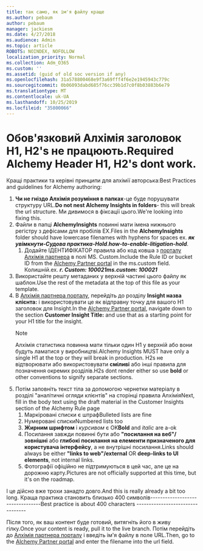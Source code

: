 ```yaml
---
title: так само, як ім'я файлу краще
ms.author: pebaum
author: pebaum
manager: jackiesm
ms.date: 4/27/2018
ms.audience: Admin
ms.topic: article
ROBOTS: NOINDEX, NOFOLLOW
localization_priority: Normal
ms.collection: Adm_O365
ms.custom: ''
ms.assetid: (guid of old soc version if any)
ms.openlocfilehash: 31a578800468e9f3a69fff4f6e2e1945943c779c
ms.sourcegitcommit: 0b06093dabd685f76cc39b1d7c0f8b03883b6e79
ms.translationtype: MT
ms.contentlocale: uk-UA
ms.lasthandoff: 10/25/2019
ms.locfileid: "35800066"
---
```

# <a name="required-alchemy-header-h1-h2s-dont-work"></a><span data-ttu-id="d1c8f-102">Обов'язковий Алхімія заголовок H1, H2's не працюють.</span><span class="sxs-lookup"><span data-stu-id="d1c8f-102">Required Alchemy Header H1, H2's dont work.</span></span>
<span data-ttu-id="d1c8f-103">Кращі практики та керівні принципи для алхімії авторська:</span><span class="sxs-lookup"><span data-stu-id="d1c8f-103">Best Practices and guidelines for Alchemy authoring:</span></span>

1. <span data-ttu-id="d1c8f-104">**Чи не гніздо Алхімія розуміння в папках**-це буде порушувати структуру URL.</span><span class="sxs-lookup"><span data-stu-id="d1c8f-104">**Do not nest Alchemy Insights in folders**- this will break the url structure.</span></span> <span data-ttu-id="d1c8f-105">Ми дивимося в фіксації цього.</span><span class="sxs-lookup"><span data-stu-id="d1c8f-105">We're looking into fixing this.</span></span>
1. <span data-ttu-id="d1c8f-106">Файли в папці **AlchemyInsights** повинні мати імена нижнього регістру з дефісами для пробілів EX.</span><span class="sxs-lookup"><span data-stu-id="d1c8f-106">Files in the **AlchemyInsights** folder should have lowercase filenames with hyphens for spaces ex.</span></span> <span data-ttu-id="d1c8f-107">***як увімкнути-Судова практика-Hold***.</span><span class="sxs-lookup"><span data-stu-id="d1c8f-107">***how-to-enable-litigation-hold***.</span></span>
    1. <span data-ttu-id="d1c8f-108">Додайте ІДЕНТИФІКАТОР правила або код ковша з [порталу Алхімія партнера](https://alchemyportal.azurewebsites.net) в полі MS. Custom.</span><span class="sxs-lookup"><span data-stu-id="d1c8f-108">Include the Rule ID or bucket ID from the [Alchemy Partner portal](https://alchemyportal.azurewebsites.net) in the ms.custom field.</span></span> <span data-ttu-id="d1c8f-109">Колишній.</span><span class="sxs-lookup"><span data-stu-id="d1c8f-109">ex.</span></span> <span data-ttu-id="d1c8f-110">***г. Custom: 100021***</span><span class="sxs-lookup"><span data-stu-id="d1c8f-110">***ms.custom: 100021***</span></span>
1. <span data-ttu-id="d1c8f-111">Використайте решту метаданих у верхній частині цього файлу як шаблон.</span><span class="sxs-lookup"><span data-stu-id="d1c8f-111">Use the rest of the metadata at the top of this file as your template.</span></span>
1. <span data-ttu-id="d1c8f-112">В [Алхімія партнера порталу](https://alchemyportal.azurewebsites.net), перейдіть до розділу **Insight назва клієнта:** і використовувати це як відправну точку для вашого H1 заголовок для Insight.</span><span class="sxs-lookup"><span data-stu-id="d1c8f-112">In the [Alchemy Partner portal](https://alchemyportal.azurewebsites.net), navigate down to the section **Customer Insight Title:** and use that as a starting point for your H1 title for the insight.</span></span> 
    > [!NOTE]
    > <span data-ttu-id="d1c8f-113">Алхімія статистика повинна мати тільки один H1 у верхній або вони будуть ламатися у виробництві.</span><span class="sxs-lookup"><span data-stu-id="d1c8f-113">Alchemy Insights MUST have only a single H1 at the top or they will break in production.</span></span> <span data-ttu-id="d1c8f-114">H2s не відтворювати або використовувати **сміливі** або інші правила для позначення окремих розділів.</span><span class="sxs-lookup"><span data-stu-id="d1c8f-114">H2s dont render either so use **bold** or other conventions to signify separate sections.</span></span>
1. <span data-ttu-id="d1c8f-115">Потім заповніть текст тіла за допомогою чернетки матеріалу в розділі "аналітичні огляди клієнтів" на сторінці правила Алхімія</span><span class="sxs-lookup"><span data-stu-id="d1c8f-115">Next, fill in the body text using the draft material in the Customer Insights section of the Alchemy Rule page</span></span>
    1. <span data-ttu-id="d1c8f-116">Маркіровані списки є штраф</span><span class="sxs-lookup"><span data-stu-id="d1c8f-116">Bulleted lists are fine</span></span>
    1. <span data-ttu-id="d1c8f-117">Нумеровані списки</span><span class="sxs-lookup"><span data-stu-id="d1c8f-117">Numbered lists too</span></span>
    1. <span data-ttu-id="d1c8f-118">**Жирним шрифтом** і *курсивом* є OK</span><span class="sxs-lookup"><span data-stu-id="d1c8f-118">**Bold** and *italic* are a-ok</span></span>
    1. <span data-ttu-id="d1c8f-119">Посилання завжди повинні бути або **"посилання на веб"/зовнішні** або **глибокі посилання на елементи призначеного для користувача інтерфейсу**, а не внутрішні посилання.</span><span class="sxs-lookup"><span data-stu-id="d1c8f-119">Links should always be either **"links to web"/external** OR **deep-links to UI elements**, not internal links.</span></span>
    1. <span data-ttu-id="d1c8f-120">Фотографії офіційно не підтримуються в цей час, але це на дорожню карту.</span><span class="sxs-lookup"><span data-stu-id="d1c8f-120">Pictures are not officially supported at this time, but it's on the roadmap.</span></span>

<span data-ttu-id="d1c8f-121">І це дійсно вже трохи занадто довго.</span><span class="sxs-lookup"><span data-stu-id="d1c8f-121">And this is really already a bit too long.</span></span> <span data-ttu-id="d1c8f-122">Краща практика становить близько 400 символів---------------------------------</span><span class="sxs-lookup"><span data-stu-id="d1c8f-122">Best practice is about 400 characters ---------------------------------</span></span>

<span data-ttu-id="d1c8f-123">Після того, як ваш контент буде готовий, витягніть його в живу гілку.</span><span class="sxs-lookup"><span data-stu-id="d1c8f-123">Once your content is ready, pull it to the live branch.</span></span> <span data-ttu-id="d1c8f-124">Потім перейдіть до [Алхімія партнера порталу](https://alchemyportal.azurewebsites.net) і введіть ім'я файлу в поле URL.</span><span class="sxs-lookup"><span data-stu-id="d1c8f-124">Then, go to the [Alchemy Partner portal](https://alchemyportal.azurewebsites.net) and enter the filename into the url field.</span></span> 
